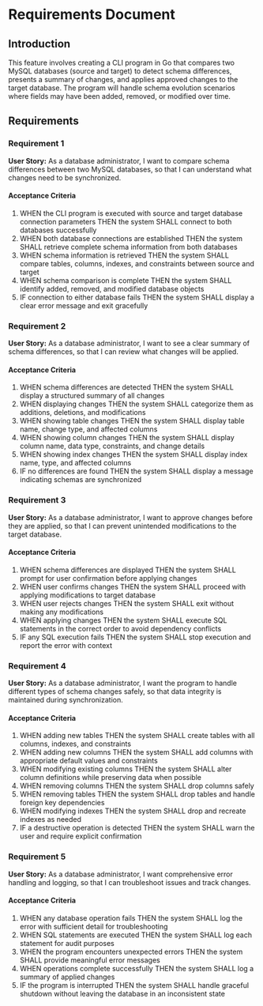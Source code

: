 # Requirements Document

## Introduction

This feature involves creating a CLI program in Go that compares two MySQL databases (source and target) to detect schema differences, presents a summary of changes, and applies approved changes to the target database. The program will handle schema evolution scenarios where fields may have been added, removed, or modified over time.

## Requirements

### Requirement 1

**User Story:** As a database administrator, I want to compare schema differences between two MySQL databases, so that I can understand what changes need to be synchronized.

#### Acceptance Criteria

1. WHEN the CLI program is executed with source and target database connection parameters THEN the system SHALL connect to both databases successfully
2. WHEN both database connections are established THEN the system SHALL retrieve complete schema information from both databases
3. WHEN schema information is retrieved THEN the system SHALL compare tables, columns, indexes, and constraints between source and target
4. WHEN schema comparison is complete THEN the system SHALL identify added, removed, and modified database objects
5. IF connection to either database fails THEN the system SHALL display a clear error message and exit gracefully

### Requirement 2

**User Story:** As a database administrator, I want to see a clear summary of schema differences, so that I can review what changes will be applied.

#### Acceptance Criteria

1. WHEN schema differences are detected THEN the system SHALL display a structured summary of all changes
2. WHEN displaying changes THEN the system SHALL categorize them as additions, deletions, and modifications
3. WHEN showing table changes THEN the system SHALL display table name, change type, and affected columns
4. WHEN showing column changes THEN the system SHALL display column name, data type, constraints, and change details
5. WHEN showing index changes THEN the system SHALL display index name, type, and affected columns
6. IF no differences are found THEN the system SHALL display a message indicating schemas are synchronized

### Requirement 3

**User Story:** As a database administrator, I want to approve changes before they are applied, so that I can prevent unintended modifications to the target database.

#### Acceptance Criteria

1. WHEN schema differences are displayed THEN the system SHALL prompt for user confirmation before applying changes
2. WHEN user confirms changes THEN the system SHALL proceed with applying modifications to target database
3. WHEN user rejects changes THEN the system SHALL exit without making any modifications
4. WHEN applying changes THEN the system SHALL execute SQL statements in the correct order to avoid dependency conflicts
5. IF any SQL execution fails THEN the system SHALL stop execution and report the error with context

### Requirement 4

**User Story:** As a database administrator, I want the program to handle different types of schema changes safely, so that data integrity is maintained during synchronization.

#### Acceptance Criteria

1. WHEN adding new tables THEN the system SHALL create tables with all columns, indexes, and constraints
2. WHEN adding new columns THEN the system SHALL add columns with appropriate default values and constraints
3. WHEN modifying existing columns THEN the system SHALL alter column definitions while preserving data when possible
4. WHEN removing columns THEN the system SHALL drop columns safely
5. WHEN removing tables THEN the system SHALL drop tables and handle foreign key dependencies
6. WHEN modifying indexes THEN the system SHALL drop and recreate indexes as needed
7. IF a destructive operation is detected THEN the system SHALL warn the user and require explicit confirmation

### Requirement 5

**User Story:** As a database administrator, I want comprehensive error handling and logging, so that I can troubleshoot issues and track changes.

#### Acceptance Criteria

1. WHEN any database operation fails THEN the system SHALL log the error with sufficient detail for troubleshooting
2. WHEN SQL statements are executed THEN the system SHALL log each statement for audit purposes
3. WHEN the program encounters unexpected errors THEN the system SHALL provide meaningful error messages
4. WHEN operations complete successfully THEN the system SHALL log a summary of applied changes
5. IF the program is interrupted THEN the system SHALL handle graceful shutdown without leaving the database in an inconsistent state
